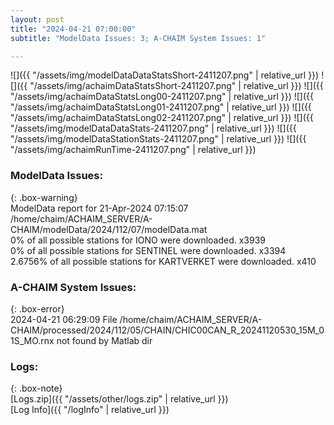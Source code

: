 ```yaml
---
layout: post
title: "2024-04-21 07:00:00"
subtitle: "ModelData Issues: 3; A-CHAIM System Issues: 1"

---
```


![]({{ "/assets/img/modelDataDataStatsShort-2411207.png" | relative_url }})
![]({{ "/assets/img/achaimDataStatsShort-2411207.png" | relative_url }})
![]({{ "/assets/img/achaimDataStatsLong00-2411207.png" | relative_url }})
![]({{ "/assets/img/achaimDataStatsLong01-2411207.png" | relative_url }})
![]({{ "/assets/img/achaimDataStatsLong02-2411207.png" | relative_url }})
![]({{ "/assets/img/modelDataDataStats-2411207.png" | relative_url }})
![]({{ "/assets/img/modelDataStationStats-2411207.png" | relative_url }})
![]({{ "/assets/img/achaimRunTime-2411207.png" | relative_url }})


### ModelData Issues:  
  
{: .box-warning}  
 ModelData report for 21-Apr-2024 07:15:07   
 /home/chaim/ACHAIM_SERVER/A-CHAIM/modelData/2024/112/07/modelData.mat   
 0% of all possible stations for IONO were downloaded. x3939   
 0% of all possible stations for SENTINEL were downloaded. x3394   
 2.6756% of all possible stations for KARTVERKET were downloaded. x410   
  
### A-CHAIM System Issues:  
  
{: .box-error}  
2024-04-21 06:29:09 File /home/chaim/ACHAIM_SERVER/A-CHAIM/processed/2024/112/05/CHAIN/CHIC00CAN_R_20241120530_15M_01S_MO.rnx not found by Matlab dir  

### Logs:  
  
{: .box-note}  
[Logs.zip]({{ "/assets/other/logs.zip" | relative_url }})  
[Log Info]({{ "/logInfo" | relative_url }})  

